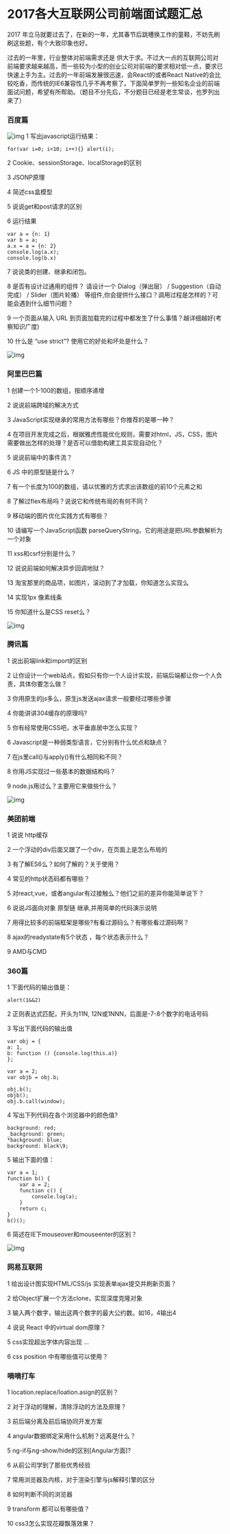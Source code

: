 #          2017各大互联网公司前端面试题汇总



2017 年立马就要过去了，在新的一年，尤其春节后跳槽换工作的童鞋，不妨先刷刷这些题，有个大致印象也好。

过去的一年里，行业整体对前端需求还是 供大于求。不过大一点的互联网公司对前端要求越来越高，而一些较为小型的创业公司对前端的要求相对低一点，要求已快速上手为主。过去的一年前端发展很迅速，会React的或者React Native的会比较吃香，而传统的IE6兼容性几乎不再考察了。下面简单罗列一些知名企业的前端面试问题，希望有所帮助。（题目不分先后，不分题目已经是老生常谈，也罗列出来了）

### 百度篇

![img](https://upload.wikimedia.org/wikipedia/en/thumb/f/f4/Baidu.svg/1024px-Baidu.svg.png)
1 写出javascript运行结果：

```
for(var i=0; i<10; i++){} alert(i);  

```

2 Cookie、sessionStorage、localStorage的区别

3 JSONP原理

4 简述css盒模型

5 说说get和post请求的区别

6 运行结果

```
var a = {n: 1}  
var b = a;  
a.x = a = {n: 2}  
console.log(a.x);  
console.log(b.x)  

```

7 说说类的创建、继承和闭包。

8 是否有设计过通用的组件？ 
请设计一个 Dialog（弹出层） / Suggestion（自动完成） / Slider（图片轮播） 等组件,你会提供什么接口？调用过程是怎样的？可能会遇到什么细节问题？

9 一个页面从输入 URL 到页面加载完的过程中都发生了什么事情？越详细越好(考察知识广度)

10 什么是 “use strict”? 使用它的好处和坏处是什么？

![img](http://dwglogo.com/wp-content/uploads/2015/11/English-Vertical-Alibaba-Logo.png)

### 阿里巴巴篇

1 创建一个1-100的数组，按顺序递增

2 说说前端跨域的解决方式

3 JavaScript实现继承的常用方法有哪些？你推荐的是哪一种？

4 在项目开发完成之后，根据雅虎性能优化规则，需要对html，JS，CSS，图片需要做出怎样的处理？是否可以借助构建工具实现自动化？

5 说说前端中的事件流？

6 JS 中的原型链是什么？

7 有一个长度为100的数组，请以优雅的方式求出该数组的前10个元素之和

8 了解过flex布局吗？说说它和传统布局的有何不同？

9 移动端的图片优化实践方式有哪些？

10 请编写一个JavaScript函数 parseQueryString，它的用途是把URL参数解析为一个对象

11 xss和csrf分别是什么？

12 说说前端如何解决异步回调地狱？

13 淘宝那里的商品项，如图片，滚动到了才加载，你知道怎么实现么

14 实现1px 像素线条

15 你知道什么是CSS reset么？

![img](http://logos-download.com/wp-content/uploads/2016/04/Tencent_logo_logotype_emblem_2.png)

### 腾讯篇

1 说出前端link和import的区别

2 让你设计一个web站点，假如只有你一个人设计实现，前端后端都让你一个人负责，具体你要怎么做？

3 你用原生的js多么，原生js发送ajax请求一般要经过哪些步骤

4 你能讲讲304缓存的原理吗?

5 你有经常使用CSS吧，水平垂直居中怎么实现？

6 Javascript是一种弱类型语言，它分别有什么优点和缺点？

7 在js里call()与apply()有什么相同和不同？

8 你用JS实现过一些基本的数据结构吗？

9 node.js用过么？主要用它来做些什么？

![img](http://www.xadxs.com/data/logo/2015/mtgxxa/201543111125.jpg)

### 美团前端

1 说说 http缓存

2 一个浮动的div后面又跟了一个div，在页面上是怎么布局的

3 有了解ES6么？如何了解的？关于使用？

4 常见的http状态码都有哪些？

5 对react,vue，或者angular有过接触么？他们之前的差异你能简单说下？

6 说说JS面向对象 原型链 继承,并用简单的代码演示说明

7 用得比较多的前端框架是哪些?有看过源码么？有哪些看过源码啊？

8 ajax的readystate有5个状态 ，每个状态表示什么？

9 AMD与CMD

### 360篇

1 下面代码的输出值是：

```
alert(1&&2)  

```

2 正则表达式匹配，开头为11N, 12N或1NNN，后面是-7-8个数字的电话号码

3 写出下面代码的输出值

```
var obj = {  
a: 1,  
b: function () {console.log(this.a)}  
};

var a = 2;  
var objb = obj.b;

obj.b();  
objb();  
obj.b.call(window);  

```

4 写出下列代码在各个浏览器中的颜色值?

```
background: red;  
_background: green;  
*background: blue;
background: black\9;  

```

5 输出下面的值：

```
var a = 1;  
function b() {  
    var a = 2;
    function c() {
        console.log(a);
    }
    return c;
}
b()();  

```

6 简述在IE下mouseover和mouseenter的区别？

![img](http://ascportfolios.org/chinaandmedia/wp-content/uploads/2011/03/163-neteasy.jpg)

### 网易互联网

1 给出设计图实现HTML/CSS/js 实现表单ajax提交并刷新页面？

2 给Object扩展一个方法clone，实现深度克隆对象

3 输入两个数字，输出这两个数字的最大公约数。如16，4输出4

4 说说 React 中的virtual dom原理？

5 css实现超出字体内容出现 ...

6 css position 中有哪些值可以使用？

### 嘀嘀打车

1 location.replace/loation.asign的区别？

2 对于浮动的理解，清除浮动的方法及原理？

3 前后端分离及前后端协同开发方案

4 angular数据绑定采用什么机制？远离是什么？

5 ng-if与ng-show/hide的区别[Angular方面]?

6 从前公司学到了那些优秀经验

7 常用浏览器及内核，对于渲染引擎与js解释引擎的区分

8 如何判断不同的浏览器

9 transform 都可以有哪些值？

10 css3怎么实现花瓣飘落效果？